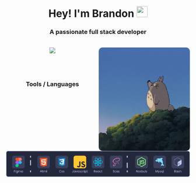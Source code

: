 <h1 align="center">Hey! I'm Brandon <img src="https://raw.githubusercontent.com/Pocco81/Pocco81/main/assets/hi.gif?raw=true" width="30px" height="30px"></h1>

<div align="center">
<h3 >A passionate full stack developer</h3><br>
<img src="https://github-readme-stats.vercel.app/api?username=Cesar-Brandon&show_icons=true&theme=blueberry"/>
<img align="right" src="./assets/ghibli.gif" alt="giphy" width="250" style=" border-radius:10px;">
</div></br>

&nbsp;

<div align="center">

### Tools / Languages
![tools](./assets/Tools-lenguages.png)
</div>

